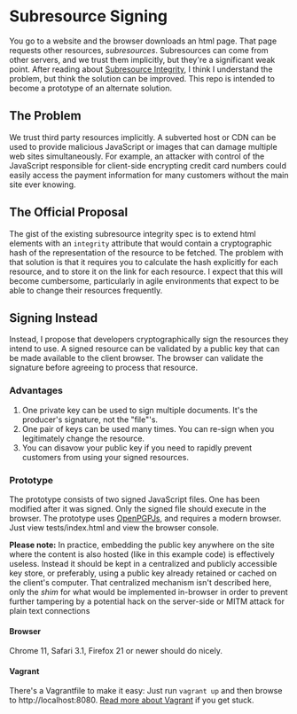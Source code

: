 # Subresource Signing

You go to a website and the browser downloads an html page. That page requests other resources, _subresources_. Subresources can come from other servers, and we trust them implicitly, but they're a significant weak point. After reading about [Subresource Integrity](http://www.w3.org/TR/SRI/), I think I understand the problem, but think the solution can be improved. This repo is intended to become a prototype of an alternate solution.

## The Problem

We trust third party resources implicitly. A subverted host or CDN can be used to provide malicious JavaScript or images that can damage multiple web sites simultaneously. For example, an attacker with control of the JavaScript responsible for client-side encrypting credit card numbers could easily access the payment information for many customers without the main site ever knowing.

## The Official Proposal

The gist of the existing subresource integrity spec is to extend html elements with an `integrity` attribute that would contain a cryptographic hash of the representation of the resource to be fetched. The problem with that solution is that it requires you to calculate the hash explicitly for each resource, and to store it on the link for each resource. I expect that this will become cumbersome, particularly in agile environments that expect to be able to change their resources frequently.

## Signing Instead

Instead, I propose that developers cryptographically sign the resources they intend to use. A signed resource can be validated by a public key that can be made available to the client browser. The browser can validate the signature before agreeing to process that resource.

### Advantages

1. One private key can be used to sign multiple documents. It's the producer's signature, not the "file"'s.
2. One pair of keys can be used many times. You can re-sign when you legitimately change the resource.
3. You can disavow your public key if you need to rapidly prevent customers from using your signed resources.

### Prototype

The prototype consists of two signed JavaScript files. One has been modified after it was signed. Only the signed file should execute in the browser. The prototype uses [OpenPGPJs](http://openpgpjs.org), and requires a modern browser. Just view tests/index.html and view the browser console.

**Please note:** In practice, embedding the public key anywhere on the site where the content is also hosted (like in this example code) is effectively useless. Instead it should be kept in a centralized and publicly accessible key store, or preferably, using a public key already retained or cached on the client's computer. That centralized mechanism isn't described here, only the *shim* for what would be implemented in-browser in order to prevent further tampering by a potential hack on the server-side or MITM attack for plain text connections

#### Browser
Chrome 11, Safari 3.1, Firefox 21 or newer should do nicely.

#### Vagrant

There's a Vagrantfile to make it easy: Just run `vagrant up` and then browse to http://localhost:8080. [Read more about Vagrant](https://docs.vagrantup.com/v2/) if you get stuck.
